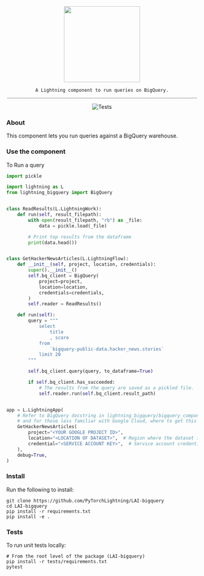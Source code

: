 <!---:lai-name: BigQuery--->

<div align="center">
<img src="https://raw.githubusercontent.com/PyTorchLightning/LAI-bigquery/main/static/big-query-icon.png" width="200px">

```
A Lightning component to run queries on BigQuery.
______________________________________________________________________
```

![Tests](https://github.com/PyTorchLightning/LAI-bigquery/actions/workflows/ci-testing.yml/badge.svg)

</div>

### About

This component lets you run queries against a BigQuery warehouse.

### Use the component

To Run a query

```python
import pickle

import lightning as L
from lightning_bigquery import BigQuery


class ReadResults(L.LightningWork):
    def run(self, result_filepath):
        with open(result_filepath, "rb") as _file:
            data = pickle.load(_file)

        # Print top results from the dataframe
        print(data.head())


class GetHackerNewsArticles(L.LightningFlow):
    def __init__(self, project, location, credentials):
        super().__init__()
        self.bq_client = BigQuery(
            project=project,
            location=location,
            credentials=credentials,
        )
        self.reader = ReadResults()

    def run(self):
        query = """
            select
                title
                , score
            from
                `bigquery-public-data.hacker_news.stories`
            limit 20
        """

        self.bq_client.query(query, to_dataframe=True)

        if self.bq_client.has_succeeded:
            # The results from the query are saved as a pickled file.
            self.reader.run(self.bq_client.result_path)


app = L.LightningApp(
    # Refer to BigQuery docstring in lightning_bigquery/bigquery_component for details of parameters
    # and for those less familiar with Google Cloud, where to get this information
    GetHackerNewsArticles(
        project="<YOUR GOOGLE PROJECT ID>",
        location="<LOCATION OF DATASET>",  # Region where the dataset is located.
        credential="<SERVICE ACCOUNT KEY>",  # Service account credentials
    ),
    debug=True,
)
```

### Install

Run the following to install:

```shell
git clone https://github.com/PyTorchLightning/LAI-bigquery
cd LAI-bigquery
pip install -r requirements.txt
pip install -e .
```

### Tests

To run unit tests locally:

```shell
# From the root level of the package (LAI-bigquery)
pip install -r tests/requirements.txt
pytest
```
